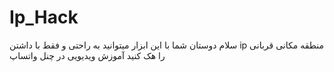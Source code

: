 # Ip_Hack
سلام دوستان شما با این ابزار میتوانید به راحتی و فقط با داشتن ip منطقه مکانی قربانی را هک کنید  آموزش ویدیویی در چنل واتساپ 
